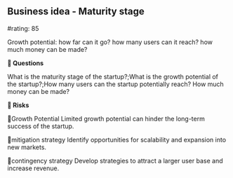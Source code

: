 

## Business idea - Maturity stage

#rating: 85


Growth potential: how far can it go? how many users can it reach? how much money can be made?

**💭 Questions**

What is the maturity stage of the startup?;What is the growth potential of the startup?;How many users can the startup potentially reach? How much money can be made?

**🚨 Risks**

🚨Growth Potential
Limited growth potential can hinder the long-term success of the startup.

🚨mitigation strategy
Identify opportunities for scalability and expansion into new markets.

🚨contingency strategy
Develop strategies to attract a larger user base and increase revenue.




